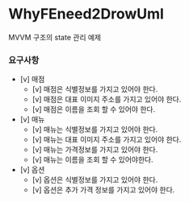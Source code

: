 # WhyFEneed2DrowUml
MVVM 구조의 state 관리 예제

### 요구사항
* [v] 매점
    * [v] 매점은 식별정보를 가지고 있어야 한다.
    * [v] 매점은 대표 이미지 주소를 가지고 있어야 한다.
    * [v] 매점은 이름을 조회 할 수 있어야 한다.
* [v] 매뉴
    * [v] 매뉴는 식별정보를 가지고 있어야 한다.
    * [v] 매뉴는 대표 이미지 주소를 가지고 있어야 한다.
    * [v] 매뉴는 가격정보를 가지고 있어야 한다.
    * [v] 매뉴는 이름을 조회 할 수 있어야한다.
* [v] 옵션
    * [v] 옵션은 식별정보를 가지고 있어야 한다.
    * [v] 옵션은 추가 가격 정보를 가지고 있어야 한다.